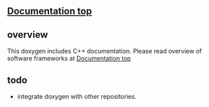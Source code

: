 ## [Documentation top](../../index.html)

## overview

This doxygen includes C++ documentation. Please read overview of software frameworks at [Documentation top](../index.html)

## todo

- integrate doxygen with other repositories.
